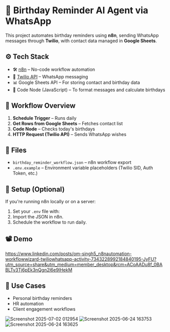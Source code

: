 # 🎉 Birthday Reminder AI Agent via WhatsApp

This project automates birthday reminders using **n8n**, sending WhatsApp messages through **Twilio**, with contact data managed in **Google Sheets**.

## ⚙ Tech Stack
- 🛠️ [n8n](https://n8n.io) – No-code workflow automation
- 📱 [Twilio API](https://www.twilio.com/whatsapp) – WhatsApp messaging
- 📊 Google Sheets API – For storing contact and birthday data
- 🧠 Code Node (JavaScript) – To format messages and calculate birthdays

## 🧩 Workflow Overview
1. **Schedule Trigger** – Runs daily
2. **Get Rows from Google Sheets** – Fetches contact list
3. **Code Node** – Checks today's birthdays
4. **HTTP Request (Twilio API)** – Sends WhatsApp wishes

## 📂 Files
- `birthday_reminder_workflow.json` – n8n workflow export
- `.env.example` – Environment variable placeholders (Twilio SID, Auth Token, etc.)

## 🔐 Setup (Optional)
If you're running n8n locally or on a server:
1. Set your `.env` file with:
2. Import the JSON in n8n.
3. Schedule the workflow to run daily.

## 📽 Demo
https://www.linkedin.com/posts/om-singh5_n8nautomation-workflowwizard-twiliowhatsapp-activity-7343228992184840195-JyFU?utm_source=share&utm_medium=member_desktop&rcm=ACoAADu8f_0BABLTy3Tj6pEk3nQgn2l6e9IHekM

## 📌 Use Cases
- Personal birthday reminders
- HR automation
- Client engagement workflows


![Screenshot 2025-07-02 012954](https://github.com/user-attachments/assets/cd164d54-b713-4dd9-b4bd-7dce8801244a)
![Screenshot 2025-06-24 163753](https://github.com/user-attachments/assets/a981abf9-8c80-44e5-8ca1-1067a3df3a66)
![Screenshot 2025-06-24 163625](https://github.com/user-attachments/assets/6736a858-eb59-40cd-a43a-9983a01c9e56)

